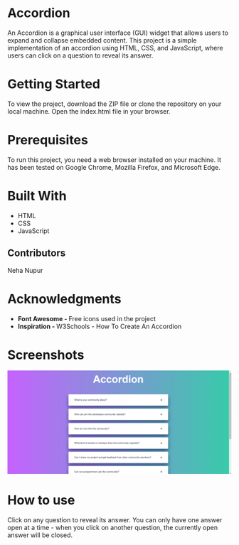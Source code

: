 # Accordion

An Accordion is a graphical user interface (GUI) widget that allows users to expand and collapse embedded content. This project is a simple implementation of an accordion using HTML, CSS, and JavaScript, where users can click on a question to reveal its answer.

<h1>Getting Started</h1>

To view the project, download the ZIP file or clone the repository on your local machine. Open the index.html file in your browser.

<h1>Prerequisites</h1>

To run this project, you need a web browser installed on your machine. It has been tested on Google Chrome, Mozilla Firefox, and Microsoft Edge.

<h1>Built With</h1>
<ul>
  <li>HTML</li>
  <li>CSS</li>
  <li>JavaScript</li>
</ul>

<h2>Contributors</h2>
  Neha Nupur
  
  <h1>Acknowledgments</h1>
  <ul>
    <li><strong>Font Awesome - </strong>Free icons used in the project</li>
  <li><strong>Inspiration - </strong>W3Schools - How To Create An Accordion</li>
</ul>

 <h1>Screenshots</h1>
   <img src="Accordion.png" alt="Accordion">
 
  <h1>How to use</h1>
  Click on any question to reveal its answer. You can only have one answer open at a time - when you click on another question, the currently open answer will be closed.
   
